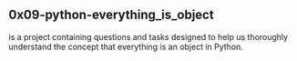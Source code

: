## 0x09-python-everything_is_object
is a project containing questions and tasks designed to help us thoroughly understand the concept that everything is an object in Python.
